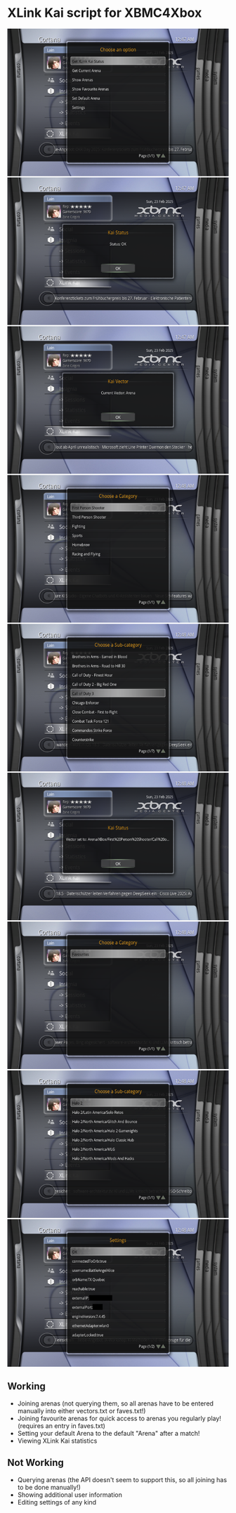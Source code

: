 # XLink Kai script for XBMC4Xbox

![](screenshots/1.png)
![](screenshots/2.png)
![](screenshots/3.png)
![](screenshots/4.png)
![](screenshots/5.png)
![](screenshots/6.png)
![](screenshots/7.png)
![](screenshots/8.png)
![](screenshots/9.png)

## Working
- Joining arenas (not querying them, so all arenas have to be entered manually into either vectors.txt or faves.txt!)
- Joining favourite arenas for quick access to arenas you regularly play! (requires an entry in faves.txt)
- Setting your default Arena to the default "Arena" after a match!
- Viewing XLink Kai statistics

## Not Working
- Querying arenas (the API doesn't seem to support this, so all joining has to be done manually!)
- Showing additional user information
- Editing settings of any kind
